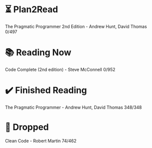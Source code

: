 # ⏳ Plan2Read

The Pragmatic Programmer 2nd Edition - Andrew Hunt, David Thomas 0/497

# 📚 Reading Now

Code Complete (2nd edition) - Steve McConnell 0/952 

# ✔️ Finished Reading

The Pragmatic Programmer - Andrew Hunt, David Thomas 348/348

# 🫗 Dropped

Clean Code - Robert Martin 74/462   


